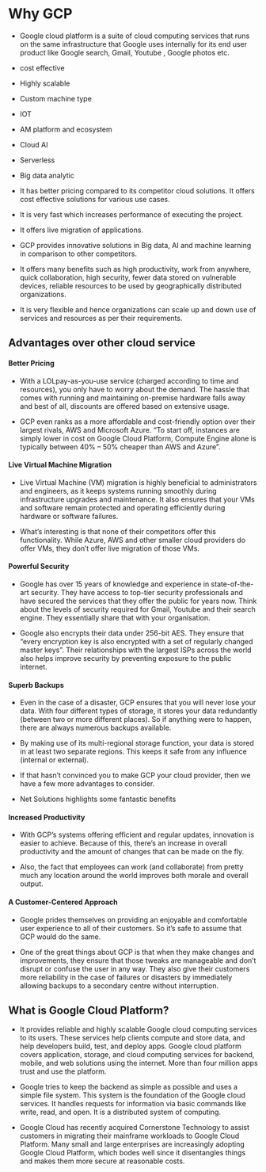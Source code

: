 # Why GCP
- Google cloud platform is a suite of cloud computing services that runs on the same infrastructure that Google uses internally for its end user product like Google search, Gmail, Youtube , Google photos etc.

- cost effective 
- Highly scalable 
- Custom machine type
- IOT
- AM platform and ecosystem
- Cloud AI
- Serverless
- Big data analytic



- It has better pricing compared to its competitor cloud solutions. It offers cost effective solutions for various use cases.
- It is very fast which increases performance of executing the project.
- It offers live migration of applications.
- GCP provides innovative solutions in Big data, AI and machine learning in comparison to other competitors.
- It offers many benefits such as high productivity, work from anywhere, quick collaboration, high security, fewer data stored on vulnerable devices, reliable resources to be used by geographically distributed organizations.
- It is very flexible and hence organizations can scale up and down use of services and resources as per their requirements.


## Advantages over other cloud service

#### Better Pricing
- With a LOLpay-as-you-use service (charged according to time and resources), you only have to worry about the demand. The hassle that comes with running and maintaining on-premise hardware falls away and best of all, discounts are offered based on extensive usage.

- GCP even ranks as a more affordable and cost-friendly option over their largest rivals, AWS and Microsoft Azure. “To start off, instances are simply lower in cost on Google Cloud Platform, Compute Engine alone is typically between 40% – 50% cheaper than AWS and Azure”.

#### Live Virtual Machine Migration
- Live Virtual Machine (VM) migration is highly beneficial to administrators and engineers, as it keeps systems running smoothly during infrastructure upgrades and maintenance. It also ensures that your VMs and software remain protected and operating efficiently during hardware or software failures.

- What’s interesting is that none of their competitors offer this functionality. While Azure, AWS and other smaller cloud providers do offer VMs, they don’t offer live migration of those VMs.

#### Powerful Security
- Google has over 15 years of knowledge and experience in state-of-the-art security. They have access to top-tier security professionals and have secured the services that they offer the public for years now. Think about the levels of security required for Gmail, Youtube and their search engine. They essentially share that with your organisation.

- Google also encrypts their data under 256-bit AES. They ensure that “every encryption key is also encrypted with a set of regularly changed master keys”. Their relationships with the largest ISPs across the world also helps improve security by preventing exposure to the public internet.

#### Superb Backups
- Even in the case of a disaster, GCP ensures that you will never lose your data. With four different types of storage, it stores your data redundantly (between two or more different places). So if anything were to happen, there are always numerous backups available.

- By making use of its multi-regional storage function, your data is stored in at least two separate regions. This keeps it safe from any influence (internal or external). 

- If that hasn’t convinced you to make GCP your cloud provider, then we have a few more advantages to consider.

- Net Solutions highlights some fantastic benefits

#### Increased Productivity
- With GCP’s systems offering efficient and regular updates, innovation is easier to achieve. Because of this, there’s an increase in overall productivity and the amount of changes that can be made on the fly. 

- Also, the fact that employees can work (and collaborate) from pretty much any location around the world improves both morale and overall output.

#### A Customer-Centered Approach
- Google prides themselves on providing an enjoyable and comfortable user experience to all of their customers. So it’s safe to assume that GCP would do the same.

- One of the great things about GCP is that when they make changes and improvements, they ensure that those tweaks are manageable and don’t disrupt or confuse the user in any way. They also give their customers more reliability in the case of failures or disasters by immediately allowing backups to a secondary centre without interruption.


## What is Google Cloud Platform?
- It provides reliable and highly scalable Google cloud computing services to its users. These services help clients compute and store data, and help developers build, test, and deploy apps. Google cloud platform covers application, storage, and cloud computing services for backend, mobile, and web solutions using the internet. More than four million apps trust and use the platform.

- Google tries to keep the backend as simple as possible and uses a simple file system. This system is the foundation of the Google cloud services. It handles requests for information via basic commands like write, read, and open. It is a distributed system of computing.

- Google Cloud has recently acquired Cornerstone Technology to assist customers in migrating their mainframe workloads to Google Cloud Platform. Many small and large enterprises are increasingly adopting Google Cloud Platform, which bodes well since it disentangles things and makes them more secure at reasonable costs.

